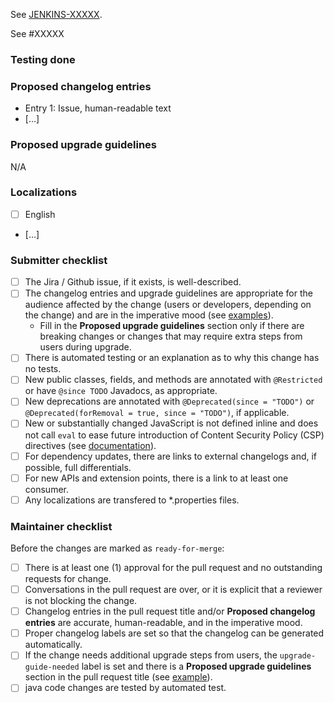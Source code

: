 <!-- Comment:
A great PR typically begins with the line below.
-->

<!-- in case you works on Jira issue, replace XXXXX with the numeric part of the issue ID you created in Jira -->
See [JENKINS-XXXXX](https://issues.jenkins.io/browse/JENKINS-XXXXX).
<!-- in case you works on github issue -->
See #XXXXX
<!-- in case this PR will complete Github issue use close #### ->

<!-- Comment:
If the issue is not fully described in Jira / Github, add more information here (justification, pull request links, etc.).

 * We do not require Jira / Github issues for minor improvements.
 * Bug fixes should have a Jira / Github issue to facilitate the backporting process.
 * Major new features should have a Jira / Github issue.
-->

### Testing done

<!-- Comment:
Provide a clear description of how this change was tested.
At minimum this should include proof that a computer has executed the changed lines.
Ideally this should include an automated test or an explanation as to why this change has no tests.
Note that automated test coverage is less than complete, so a successful PR build does not necessarily imply that a computer has executed the changed lines.
If automated test coverage does not exist for the lines you are changing, **you must describe** the scenario(s) in which you manually tested the change.
For frontend changes, include screenshots of the relevant page(s) before and after the change.
For refactoring and code cleanup changes, exercise the code before and after the change and verify the behavior remains the same.
-->

### Proposed changelog entries

- Entry 1: Issue, human-readable text
- […]

<!-- Comment:
The changelog entry should be in the imperative mood; e.g., write "do this"/"return that" rather than "does this"/"returns that".
For examples, see: https://www.jenkins.io/changelog/
-->

### Proposed upgrade guidelines

N/A

### Localizations

<!-- Comment:
To translate this plugin are used awesome tool named Crowdin. At the moment there are limited users permitted to use it.
Be sure any localizations are moved ot *.properties files.
Please describe here which language has been translated by you.
English text's are mandatory
-->

- [ ] English
- […]

### Submitter checklist

- [ ] The Jira / Github issue, if it exists, is well-described.
- [ ] The changelog entries and upgrade guidelines are appropriate for the audience affected by the change (users or developers, depending on the change) and are in the imperative mood (see [examples](https://github.com/jenkins-infra/jenkins.io/blob/master/content/_data/changelogs/weekly.yml)).
  - Fill in the **Proposed upgrade guidelines** section only if there are breaking changes or changes that may require extra steps from users during upgrade.
- [ ] There is automated testing or an explanation as to why this change has no tests.
- [ ] New public classes, fields, and methods are annotated with `@Restricted` or have `@since TODO` Javadocs, as appropriate.
- [ ] New deprecations are annotated with `@Deprecated(since = "TODO")` or `@Deprecated(forRemoval = true, since = "TODO")`, if applicable.
- [ ] New or substantially changed JavaScript is not defined inline and does not call `eval` to ease future introduction of Content Security Policy (CSP) directives (see [documentation](https://www.jenkins.io/doc/developer/security/csp/)).
- [ ] For dependency updates, there are links to external changelogs and, if possible, full differentials.
- [ ] For new APIs and extension points, there is a link to at least one consumer.
- [ ] Any localizations are transfered to *.properties files.

### Maintainer checklist

Before the changes are marked as `ready-for-merge`:

- [ ] There is at least one (1) approval for the pull request and no outstanding requests for change.
- [ ] Conversations in the pull request are over, or it is explicit that a reviewer is not blocking the change.
- [ ] Changelog entries in the pull request title and/or **Proposed changelog entries** are accurate, human-readable, and in the imperative mood.
- [ ] Proper changelog labels are set so that the changelog can be generated automatically.
- [ ] If the change needs additional upgrade steps from users, the `upgrade-guide-needed` label is set and there is a **Proposed upgrade guidelines** section in the pull request title (see [example](https://github.com/jenkinsci/jenkins/pull/4387)).
- [ ] java code changes are tested by automated test.
